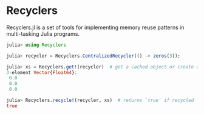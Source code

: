 # Recyclers

Recyclers.jl is a set of tools for implementing memory reuse patterns in multi-tasking Julia
programs.

```julia
julia> using Recyclers

julia> recycler = Recyclers.CentralizedRecycler(() -> zeros(3));

julia> xs = Recyclers.get!(recycler)  # get a cached object or create a new one
3-element Vector{Float64}:
 0.0
 0.0
 0.0

julia> Recyclers.recycle!(recycler, xs)  # returns `true` if recycled
true
```
